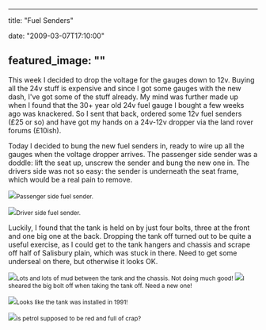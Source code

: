
---
title: "Fuel Senders"

date: "2009-03-07T17:10:00"

featured_image: ""
---


This week I decided to drop the voltage for the gauges down to 12v. Buying all the 24v stuff is expensive and since I got some gauges with the new dash, I've got some of the stuff already.  My mind was further made up when I found that the 30+ year old 24v fuel gauge I bought a few weeks ago was knackered.  So I sent that back, ordered some 12v fuel senders (£25 or so) and have got my hands on a 24v-12v dropper via the land rover forums (£10ish).

Today I decided to bung the new fuel senders in, ready to wire up all the gauges when the voltage dropper arrives.  The passenger side sender was a doddle: lift the seat up, unscrew the sender and bung the new one in.  The drivers side was not so easy: the sender is underneath the seat frame, which would be a real pain to remove.

<a href="http://danandtheduke.co.uk/uploaded_images/IMG_6809-706172.JPG"><img src="http://danandtheduke.co.uk/uploaded_images/IMG_6809-706165.JPG"/></a><span style="font-size:85%;">Passenger side fuel sender.</span>

<a href="http://danandtheduke.co.uk/uploaded_images/IMG_6818-728052.JPG"><img src="http://danandtheduke.co.uk/uploaded_images/IMG_6818-728014.JPG"/></a><span style="font-size:85%;">Driver side fuel sender.</span>

Luckily, I found that the tank is held on by just four bolts, three at the front and one big one at the back.  Dropping the tank off turned out to be quite a useful exercise, as I could get to the tank hangers and chassis and scrape off half of Salisbury plain, which was stuck in there.  Need to get some underseal on there, but otherwise it looks OK.

<a href="http://danandtheduke.co.uk/uploaded_images/IMG_6826-706275.JPG"><img src="http://danandtheduke.co.uk/uploaded_images/IMG_6826-706219.JPG"/></a><span style="font-size:85%;">Lots and lots of mud between the tank and the chassis.  Not doing much good!
</span>
<a href="http://danandtheduke.co.uk/uploaded_images/IMG_6837-799161.JPG"><img src="http://danandtheduke.co.uk/uploaded_images/IMG_6837-799149.JPG"/></a><span style="font-size:85%;">I sheared the big bolt off when taking the tank off.  Need a new one!</span>

<a href="http://danandtheduke.co.uk/uploaded_images/IMG_6839-799211.JPG"><img src="http://danandtheduke.co.uk/uploaded_images/IMG_6839-799178.JPG"/></a><span style="font-size:85%;">Looks like the tank was installed in 1991!</span>

<a href="http://danandtheduke.co.uk/uploaded_images/IMG_6823-769146.JPG"><img src="http://danandtheduke.co.uk/uploaded_images/IMG_6823-769126.JPG"/></a><span style="font-size:85%;">Is petrol supposed to be red and full of crap?</span>
